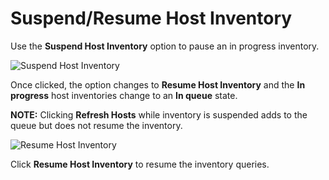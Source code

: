 # Suspend/Resume Host Inventory

Use the **Suspend Host Inventory** option to pause an in progress inventory.

![Suspend Host Inventory](/img/product_docs/accessanalyzer/admin/hostmanagement/actions/suspendhostinventory.webp)

Once clicked, the option changes to **Resume Host Inventory** and the **In progress** host
inventories change to an **In queue** state.

**NOTE:** Clicking **Refresh Hosts** while inventory is suspended adds to the queue but does not
resume the inventory.

![Resume Host Inventory](/img/product_docs/accessanalyzer/admin/hostmanagement/actions/resumehostinventory.webp)

Click **Resume Host Inventory** to resume the inventory queries.
